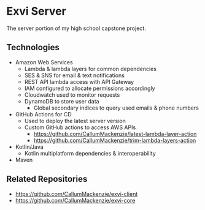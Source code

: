 # Exvi Server

The server portion of my high school capstone project.

## Technologies
- Amazon Web Services
  - Lambda & lambda layers for common dependencies
  - SES & SNS for email & text notifications
  - REST API lambda access with API Gateway
  - IAM configured to allocate permissions accordingly
  - Cloudwatch used to monitor requests
  - DynamoDB to store user data
    - Global secondary indices to query used emails & phone numbers
- GitHub Actions for CD
  - Used to deploy the latest server version
  - Custom GitHub actions to access AWS APIs
    - https://github.com/CallumMackenzie/latest-lambda-layer-action
    - https://github.com/CallumMackenzie/trim-lambda-layers-action
- Kotlin/Java
  - Kotlin multiplatform dependencies & interoperability
- Maven

## Related Repositories
- https://github.com/CallumMackenzie/exvi-client
- https://github.com/CallumMackenzie/exvi-core
